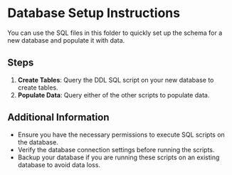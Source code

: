 # Database Setup Instructions

You can use the SQL files in this folder to quickly set up the schema for a new database and populate it with data.

## Steps

1. **Create Tables**: Query the DDL SQL script on your new database to create tables.
2. **Populate Data**: Query either of the other scripts to populate data.

## Additional Information

- Ensure you have the necessary permissions to execute SQL scripts on the database.
- Verify the database connection settings before running the scripts.
- Backup your database if you are running these scripts on an existing database to avoid data loss.